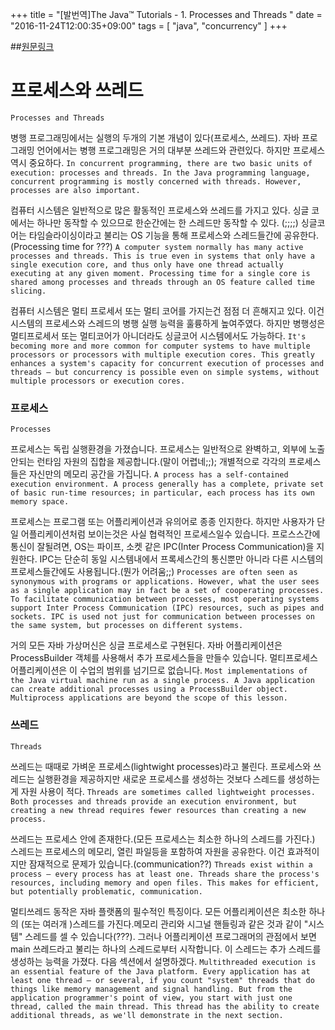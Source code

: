 +++
title = "[발번역]The Java™ Tutorials - 1. Processes and Threads "
date = "2016-11-24T12:00:35+09:00"
tags = [ "java", "concurrency" ]
+++

##[원문링크](http://docs.oracle.com/javase/tutorial/essential/concurrency/procthread.html)

# 프로세스와 쓰레드
`Processes and Threads`


병행 프로그래밍에서는 실행의 두개의 기본 개념이 있다(프로세스, 쓰레드). 자바 프로그래밍 언어에서는 병행 프로그래밍은 거의 대부분 쓰레드와 관련있다. 하지만 프로세스 역시 중요하다.
`In concurrent programming, there are two basic units of execution: processes and threads. In the Java programming language, concurrent programming is mostly concerned with threads. However, processes are also important.`


컴퓨터 시스템은 일반적으로 많은 활동적인 프로세스와 쓰레드를 가지고 있다. 싱글 코에서는 하나만 동작할 수 있으므로 한순간에는 한 스레드만 동작할 수 있다. (;;;;) 싱글코어는 타임슬라이싱이라고 불리는 OS 기능을 통해 프로세스와 스레드들간에 공유한다.(Processing time for ???) 
`A computer system normally has many active processes and threads. This is true even in systems that only have a single execution core, and thus only have one thread actually executing at any given moment. Processing time for a single core is shared among processes and threads through an OS feature called time slicing.`

컴퓨터 시스템은 멀티 프로세서 또는  멀티 코어를 가지는건 점점 더 흔해지고 있다. 이건 시스템의  프로세스와 스레드의 병행 실행 능력을 훌륭하게 높여주였다. 하지만 병행성은 멀티프로세서 또는 멀티코어가 아니더라도 싱글코어 시스템에서도 가능하다. 
`It's becoming more and more common for computer systems to have multiple processors or processors with multiple execution cores. This greatly enhances a system's capacity for concurrent execution of processes and threads — but concurrency is possible even on simple systems, without multiple processors or execution cores.`

### 프로세스
`Processes`

프로세스는 독립 실행환경을 가졌습니다. 프로세스는 일반적으로 완벽하고, 외부에 노출안되는  런타임 자원의 집합을 제공합니다.(말이 어렵네;;); 개별적으로 각각의 프로세스들은 자신만의 메모리 공간을 가집니다. 
`A process has a self-contained execution environment. A process generally has a complete, private set of basic run-time resources; in particular, each process has its own memory space.`

프로세스는 프로그램 또는 어플리케이션과 유의어로 종종 인지한다. 하지만 사용자가 단일 어플리케이션처럼 보이는것은 사실 협력적인 프로세스일수 있습니다. 프로스스간에 통신이 잘될려면, OS는 파이프, 소켓 같은 IPC(Inter Process Communication)을 지원한다. IPC는 단순히 동일 시스템내에서 프록세스간의 통신뿐만 아니라 다른 시스템의 프로세스들간에도 사용됩니다.(뭔가 어려움;;)
`Processes are often seen as synonymous with programs or applications. However, what the user sees as a single application may in fact be a set of cooperating processes. To facilitate communication between processes, most operating systems support Inter Process Communication (IPC) resources, such as pipes and sockets. IPC is used not just for communication between processes on the same system, but processes on different systems.`

거의 모든 자바 가상머신은 싱글 프로세스로 구현된다. 자바 어플리케이션은 ProcessBuilder 객체를 사용해서 추가 프로세스들을 만들수 있습니다. 멀티프로세스 어플리케이션은 이 수업의 범위를 넘기므로 없습니다.
`Most implementations of the Java virtual machine run as a single process. A Java application can create additional processes using a ProcessBuilder object. Multiprocess applications are beyond the scope of this lesson.`

### 쓰레드 
`Threads`

쓰레드는 때때로 가벼운 프로세스(lightwight processes)라고 불린다. 프로세스와 쓰레드는 실행환경을 제공하지만 새로운 프로세스를 생성하는 것보다 스레드를 생성하는게 자원 사용이 적다.
`Threads are sometimes called lightweight processes. Both processes and threads provide an execution environment, but creating a new thread requires fewer resources than creating a new process.`

쓰레드는 프로세스 안에 존재한다.(모든 프로세스는 최소한 하나의 스레드를 가진다.) 스레드는 프로세스의 메모리, 열린 파일등을 포함하여 자원을 공유한다. 이건 효과적이지만 잠재적으로 문제가 있습니다.(communication??) 
`Threads exist within a process — every process has at least one. Threads share the process's resources, including memory and open files. This makes for efficient, but potentially problematic, communication.`

멀티쓰레드 동작은 자바 플랫폼의 필수적인 특징이다. 모든 어플리케이션은 최소한 하나의 (또는 여러개 )스레드를 가진다.메모리 관리와 시그널 핸들링과 같은 것과 같이 "시스템" 스레드를 셀 수 있습니다(???). 그러나 어플리케이션 프로그래머의 관점에서 보면 main 쓰레드라고 불리는 하나의 스레드로부터 시작합니다. 이 스레드는 추가 스레드를 생성하는 능력을 가졌다. 다음 섹션에서 설명하겠다.
`Multithreaded execution is an essential feature of the Java platform. Every application has at least one thread — or several, if you count "system" threads that do things like memory management and signal handling. But from the application programmer's point of view, you start with just one thread, called the main thread. This thread has the ability to create additional threads, as we'll demonstrate in the next section.`
